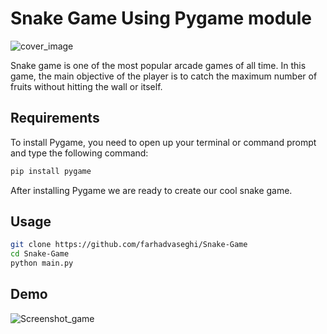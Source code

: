 
# Snake Game Using Pygame module
![cover_image](https://user-images.githubusercontent.com/54831801/189363633-e9bfc6ec-bbea-480d-b2f7-5337e445ee2c.png)

Snake game is one of the most popular arcade games of all time. In this game, the main objective of the player is to catch the maximum number of fruits without hitting the wall or itself.
## Requirements  
To install Pygame, you need to open up your terminal or command prompt and type the following command:
```bash
pip install pygame
```
After installing Pygame we are ready to create our cool snake game.
## Usage
```bash
git clone https://github.com/farhadvaseghi/Snake-Game
cd Snake-Game
python main.py
```
## Demo
![Screenshot_game](https://user-images.githubusercontent.com/54831801/189363170-b12c3c46-0a3d-4a71-8f40-ed1f86ae5908.png)
